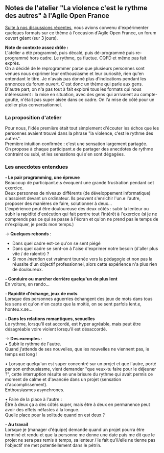 ## Notes de l'atelier "La violence c'est le rythme des autres" à l'Agile Open France

[Suite à nos discussions récentes](https://github.com/Julia-barbelane/des-conf-entre-meufs/blob/master/compte-rendus-call/call-6-et-7.md), nous avions convenu d'expérimenter quelques formats sur ce thème à l'occasion d'Agile Open France, un forum ouvert géant (sur 3 jours).

**Note de contexte assez drôle :**  
L'atelier a été programmé, puis décalé, puis dé-programmé puis re-programmé hors cadre. Le rythme, ça fluctue. CQFD et même pas fait exprès.  
On a décidé de le reprogrammer parce que plusieurs personnes sont venues nous exprimer leur enthousiasme et leur curiosité, rien qu'en entendant le titre. Je n'avais pas donné plus d'indications pendant les annonces du forum ouvert. C'est donc un thème qui parle aux gens.  
D'autre part, on n'a pas tout à fait exploré tous les formats qui nous intéressaient : la mise en situation, avec des gens qui arrivaient au compte-goutte, n'était pas super aisée dans ce cadre. On l'a mise de côté pour un atelier plus conversationnel.

### La proposition d'atelier 
Pour nous, l'idée première était tout simplement d'écouter les échos que les personnes avaient trouvé dans la phrase "la violence, c'est le rythme des autres".  
Première intuition confirmée : c'est une sensation largement partagée.  
On propose à chaque participant.e de partager des anecdotes de rythme contraint ou subi, et les sensations qui s'en sont dégagées.  

### Les anecdotes entendues
**- Le pair programming, une épreuve**  
Beaucoup de participant.e.s évoquent une grande frustration pendant cet exercice.  
Deux personnes de niveaux différents (de développement informatique) s'assoient devant un ordinateur. Ils peuvent s'enrichir l'un.e l'autre, proposer des manières de faire, solutionner à deux...  
L'expérience peut être douloureuse des deux côtés : subir la lenteur ou subir la rapidité d'exécution qui fait perdre tout l'intérêt à l'exercice (si je ne comprends pas ce qui se passe à l'écran et qu'on ne prend pas le temps de m'expliquer, je perds mon temps.)  

→ **Quelques rebonds** :  
- Dans quel cadre est-ce qu'on se sent piégé
- Dans quel cadre se sent-on à l'aise d'exprimer notre besoin (d'aller plus vite / de ralentir) ?
- Si mon _intention_ est vraiment tournée vers la pédagogie et non pas la réussite d'un objectif professionnel, alors cette expérience n'a plus rien de douloureux.

**- Conduire ou marcher derrière quelqu'un de plus lent**  
En voiture, en rando... 

**- Rapidité d'échange, jeux de mots**  
Lorsque des personnes aguerries échangent des jeux de mots dans tous les sens et qu'on n'en capte que la moitié, on se sent parfois lent.e, honteu.x.se...

**- Dans les relations romantiques, sexuelles**  
Le rythme, lorsqu'il est accordé, est hyper agréable, mais peut être désagréable voire violent lorsqu'il est désaccordé.

→ **Des exemples** :  
• Subir le rythme de l'autre.  
Quand j'attends de ses nouvelles, que les nouvelles ne viennent pas, le temps est long !

• Lorsque quelqu'un est super concentré sur un projet et que l'autre, porté par son enthousiasme, vient demander "que veux-tu faire pour le déjeuner ?", cette interruption résulte en une brisure du rythme qui avait permis ce moment de calme et d'avancée dans un projet (sensation d'accomplissement).  
Enthousiasmes asynchrones.

• Faire de la place à l'autre :  
Être à deux ça a des côtés super, mais être à deux en permanence peut avoir des effets néfastes à la longue.  
Quelle place pour la solitude quand on est deux ?

**- Au travail**  
Lorsque je (manager d'équipe) demande quand un projet pourra être terminé et rendu et que la personne me donne une date puis me dit que le projet ne sera pas remis à temps, sa lenteur / le fait qu'il/elle ne tienne pas l'objectif me met potentiellement dans le pétrin.
